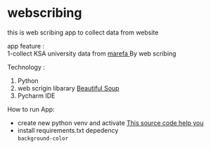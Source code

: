 # webscribing
this is web scribing app to collect data from website 

app feature : <br>
1-collect KSA university data from <a href="https://www.marefa.org/%D9%82%D8%A7%D8%A6%D9%85%D8%A9_%D8%A7%D9%84%D8%AC%D8%A7%D9%85%D8%B9%D8%A7%D8%AA_%D9%88%D8%A7%D9%84%D9%83%D9%84%D9%8A%D8%A7%D8%AA_%D9%81%D9%8A_%D8%A7%D9%84%D8%B3%D8%B9%D9%88%D8%AF%D9%8A%D8%A9/simplified"> marefa </a> By web scribing 

Technology : <br>
<ol>
  <li> Python</li>
  <li>web scrigin libarary <a href="https://www.crummy.com/software/BeautifulSoup/bs4/doc/"> Beautiful Soup </a> 
  <li> Pycharm IDE </li> 
</ol>  

How to run App: 
<ul> 
  <li> create new python venv and activate <a href="https://docs.python.org/3/library/venv.html">This source code help you </a> </li>
  <li> install requirements.txt depedency </br>  <code>background-color</code> </li>
</ul> 

